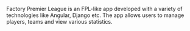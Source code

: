 Factory Premier League is an FPL-like app developed with a variety of technologies like Angular, Django etc. The app allows users to manage players, teams and view various statistics.
